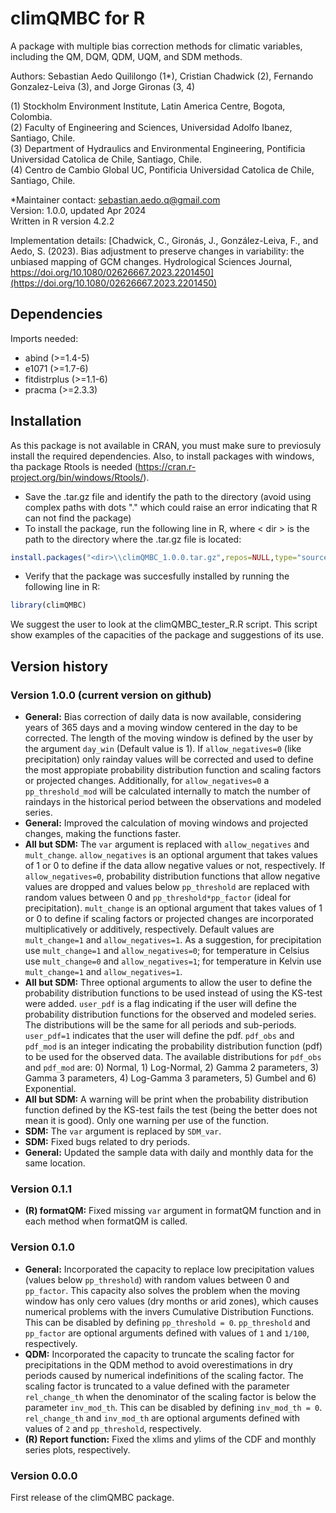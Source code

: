 # climQMBC for R
A package with multiple bias correction methods for climatic variables, including the QM, DQM, QDM, UQM, and SDM methods.

Authors: Sebastian Aedo Quililongo (1*), Cristian Chadwick (2), Fernando Gonzalez-Leiva (3), and Jorge Gironas (3, 4)

(1) Stockholm Environment Institute, Latin America Centre, Bogota, Colombia.\
(2) Faculty of Engineering and Sciences, Universidad Adolfo Ibanez, Santiago, Chile. \
(3) Department of Hydraulics and Environmental Engineering, Pontificia Universidad Catolica de Chile, Santiago, Chile.\
(4) Centro de Cambio Global UC, Pontificia Universidad Catolica de Chile, Santiago, Chile. 

*Maintainer contact: sebastian.aedo.q@gmail.com\
Version: 1.0.0, updated Apr 2024\
Written in R version 4.2.2

Implementation details: [Chadwick, C., Gironás, J., González-Leiva, F., and Aedo, S. (2023). Bias adjustment to preserve changes in variability: the unbiased mapping of GCM changes. Hydrological Sciences Journal, https://doi.org/10.1080/02626667.2023.2201450](https://doi.org/10.1080/02626667.2023.2201450)

## Dependencies
Imports needed:
- abind (>=1.4-5)
- e1071 (>=1.7-6)
- fitdistrplus (>=1.1-6)
- pracma (>=2.3.3)

## Installation
As this package is not available in CRAN, you must make sure to previosuly install the required dependencies. Also, to install packages with windows, tha package Rtools is needed (https://cran.r-project.org/bin/windows/Rtools/).

- Save the .tar.gz file and identify the path to the directory (avoid using complex paths with dots "." which could raise an error indicating that R can not find the package)
- To install the package, run the following line in R, where < dir > is the path to the directory where the .tar.gz file is located:
```R
install.packages("<dir>\\climQMBC_1.0.0.tar.gz",repos=NULL,type="source")
```
- Verify that the package was succesfully installed by running the following line in R:
```R
library(climQMBC)
```

We suggest the user to look at the climQMBC_tester_R.R script. This script show examples of the capacities of the package and suggestions of its use.


## Version history
### Version 1.0.0 (current version on github)
- **General:** Bias correction of daily data is now available, considering years of 365 days and a moving window centered in the day to be corrected. The length of the moving window is defined by the user by the argument `day_win` (Default value is 1). If `allow_negatives=0` (like precipitation) only rainday values will be corrected and used to define the most appropiate probability distribution function and scaling factors or projected changes. Additionally, for `allow_negatives=0` a `pp_threshold_mod` will be calculated internally to match the number of raindays in the historical period between the observations and modeled series.
- **General:** Improved the calculation of moving windows and projected changes, making the functions faster.
- **All but SDM:** The `var` argument is replaced with `allow_negatives` and `mult_change`. `allow_negatives` is an optional argument that takes values of 1 or 0 to define if the data allow negative values or not, respectively. If `allow_negatives=0`, probability distribution functions that allow negative values are dropped and values below `pp_threshold` are replaced with random values between 0 and `pp_threshold*pp_factor` (ideal for precipitation). `mult_change` is an optional argument that takes values of 1 or 0 to define if scaling factors or projected changes are incorporated multiplicatively or additively, respectively. Default values are `mult_change=1` and `allow_negatives=1`. As a suggestion, for precipitation use `mult_change=1` and `allow_negatives=0`; for temperature in Celsius use `mult_change=0` and `allow_negatives=1`; for temperature in Kelvin use `mult_change=1` and `allow_negatives=1`.
- **All but SDM:** Three optional arguments to allow the user to define the probability distribution functions to be used instead of using the KS-test were added. `user_pdf` is a flag indicating if the user will define the probability distribution functions for the observed and modeled series. The distributions will be the same for all periods and sub-periods. `user_pdf=1` indicates that the user will define the pdf. `pdf_obs` and `pdf_mod` is an integer indicating the probability distribution function (pdf) to be used for the observed data. The available distributions for `pdf_obs` and `pdf_mod` are: 0) Normal, 1) Log-Normal, 2) Gamma 2 parameters, 3) Gamma 3 parameters, 4) Log-Gamma 3 parameters, 5) Gumbel and 6) Exponential.
- **All but SDM:** A warning will be print when the probability distribution function defined by the KS-test fails the test (being the better does not mean it is good). Only one warning per use of the function.
- **SDM:** The `var` argument is replaced by `SDM_var`.
- **SDM:** Fixed bugs related to dry periods.
- **General:** Updated the sample data with daily and monthly data for the same location.


### Version 0.1.1
- **(R) formatQM:** Fixed missing `var` argument in formatQM function and in each method when formatQM is called.


### Version 0.1.0
- **General:** Incorporated the capacity to replace low precipitation values (values below `pp_threshold`) with random values between 0 and `pp_factor`. This capacity also solves the problem when the moving window has only cero values (dry months or arid zones), which causes numerical problems with the invers Cumulative Distribution Functions. This can be disabled by defining `pp_threshold = 0`. `pp_threshold` and `pp_factor` are optional arguments defined with values of `1` and `1/100`, respectively.
- **QDM:** Incorporated the capacity to truncate the scaling factor for precipitations in the QDM method to avoid overestimations in dry periods caused by numerical indefinitions of the scaling factor. The scaling factor is truncated to a value defined with the parameter `rel_change_th` when the denominator of the scaling factor is below the parameter `inv_mod_th`. This can be disabled by defining `inv_mod_th = 0`. `rel_change_th` and `inv_mod_th` are optional arguments defined with values of `2` and `pp_threshold`, respectively.
- **(R) Report function:** Fixed the xlims and ylims of the CDF and monthly series plots, respectively.


### Version 0.0.0
First release of the climQMBC package.

